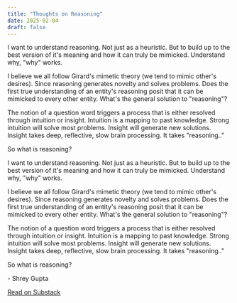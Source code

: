 ```yaml
---
title: "Thoughts on Reasoning"
date: 2025-02-04
draft: false
---
```


I want to understand reasoning. Not just as a heuristic. But to build up to the best version of it's meaning and how it can truly be mimicked. Understand why, "why" works. 

I believe we all follow Girard's mimetic theory (we tend to mimic other's desires). Since reasoning generates novelty and solves problems. Does the first true understanding of an entity's reasoning posit that it can be mimicked to every other entity. What's the general solution to "reasoning"?

The notion of a question word triggers a process that is either resolved through intuition or insight. Intuition is a mapping to past knowledge. Strong intuition will solve most problems. Insight will generate new solutions. Insight takes deep, reflective, slow brain processing. It takes "reasoning.."

So what is reasoning?

<div class="substack-post-embed">
  <p lang="en">I want to understand reasoning. Not just as a heuristic. But to build up to the best version of it's meaning and how it can truly be mimicked. Understand why, "why" works. 

I believe we all follow Girard's mimetic theory (we tend to mimic other's desires). Since reasoning generates novelty and solves problems.  Does the first true understanding of an entity's reasoning posit that it can be mimicked to every other entity. What's the general solution to "reasoning"?

The notion of a question word triggers a process that is either resolved through intuition or insight. Intuition is a mapping to past knowledge. Strong intuition will solve most problems. Insight will generate new solutions. Insight takes deep, reflective, slow brain processing. It takes "reasoning.."

So what is reasoning?</p>
  <p> - Shrey Gupta</p>
  <a data-comment-link href="https://substack.com/@sgupta1306/note/c-90934797">Read on Substack</a>
</div>
<script async src="https://substack.com/embedjs/embed.js" charset="utf-8"></script> 